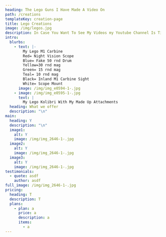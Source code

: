 ```yaml
---
heading: The Lego Guns I Have Made A Video On
path: /creations
templateKey: creation-page
title: Lego Creations
image: /img/legos.jpg
description: In Case You Want To See My Videos my Youtube Channel Is TieGuy1208
intro:
  blurbs:
    - text: |-
        My Lego M1 Carbine 
        Red= Night Vision Scope 
        Blue= Fake 50 rnd Drum
        Yellow=30 rnd mag
        Green= 15 rnd mag
        Teal= 10 rnd mag
        Black= Inland M1 Carbine Sight
        White= Scope Mount
      image: /img/img_e0594-1-.jpg
    - image: /img/img_e0595-1-.jpg
      text: |
        My Lego Kolibri With My Made Up Attachments
  heading: What we offer
  description: "\n"
main:
  heading: Y
  description: "\n"
  image1:
    alt: Y
    image: /img/img_2646-1-.jpg
  image2:
    alt: Y
    image: /img/img_2646-1-.jpg
  image3:
    alt: Y
    image: /img/img_2646-1-.jpg
testimonials:
  - quote: asdf
    author: asdf
full_image: /img/img_2646-1-.jpg
pricing:
  heading: T
  description: T
  plans:
    - plan: a
      price: a
      description: a
      items:
        - a
---
```

